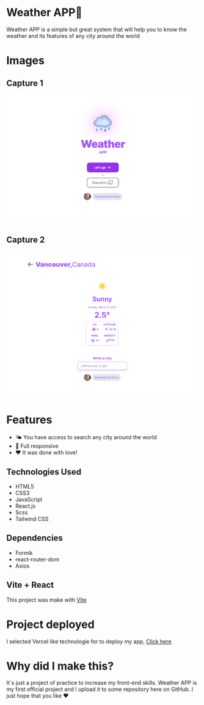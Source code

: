 # Weather APP🌄
Weather APP is a simple but great system that will help you to know the weather and its features of any city around the world

# Images
## Capture 1
![Capture 1](https://github.com/DaivyMorales/api-weather/blob/master/Photos/Captura%20de%20pantalla%202023-03-05%20153456.png)
## Capture 2
![Capture 2](https://github.com/DaivyMorales/api-weather/blob/master/Photos/2.png)

# Features
+ 🌤️ You have access to search any city around the world
+ 📱 Full responsive
+ ♥️ It was done with love!

## Technologies Used

- HTML5
- CSS3
- JavaScript
- React.js
- Scss
- Tailwind CSS

## Dependencies
* Formik
* react-router-dom
* Axios



## Vite + React
This project was make with [Vite](https://vitejs.dev/)

# Project deployed
I selected Vercel like technologie for to deploy my app, [Click here](https://api-weather-zeta.vercel.app/)

# Why did I make this?
 It´s just a project of practice to increase my front-end skills. Weather APP is my first official project and I upload it to some repository here on GitHub. I just hope that you like ♥️
